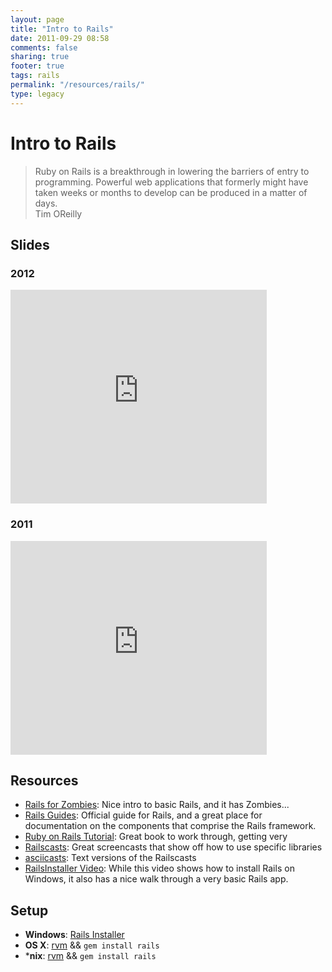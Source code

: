 ```yaml
---
layout: page
title: "Intro to Rails"
date: 2011-09-29 08:58
comments: false
sharing: true
footer: true
tags: rails
permalink: "/resources/rails/"
type: legacy
---
```

# Intro to Rails

<blockquote>
Ruby on Rails is a breakthrough in lowering the barriers of entry to programming.
Powerful web applications that formerly might have taken weeks or months
to develop can be produced in a matter of days.
<br /><span class="by">Tim OReilly</span>
</blockquote>

## Slides

### 2012
<iframe src="https://docs.google.com/present/embed?id=dhkn6xbc_305gz5xnzzv" frameborder="0" width="410" height="342"></iframe>

### 2011
<iframe src="https://docs.google.com/present/embed?id=dhkn6xbc_282rxmh2ngd" frameborder="0" width="410" height="342"></iframe>

## Resources

* [Rails for Zombies](http://railsforzombies.org/): Nice intro to basic Rails,
and it has Zombies...
* [Rails Guides](http://guides.rubyonrails.org/): Official guide for Rails, and
a great place for documentation on the components that comprise the Rails
framework.
* [Ruby on Rails Tutorial](http://ruby.railstutorial.org/ruby-on-rails-tutorial-book):
Great book to work through, getting very
* [Railscasts](http://railscasts.com/): Great screencasts that show off how to
use specific libraries
* [asciicasts](http://asciicasts.com/): Text versions of the Railscasts
* [RailsInstaller Video](http://vimeo.com/22353046): While this video shows how to
install Rails on Windows, it also has a nice walk through a very basic Rails
app.

## Setup

* **Windows**: [Rails Installer](http://railsinstaller.org/)
* **OS X**: [rvm](http://beginrescueend.com/rvm/install/) && `gem install
rails`
* ***nix**: [rvm](http://beginrescueend.com/rvm/install/) && `gem install
rails`
